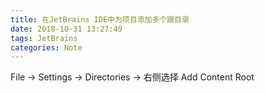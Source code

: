 ```yaml
---
title: 在JetBrains IDE中为项目添加多个跟目录
date: 2018-10-31 13:27:49
tags: JetBrains
categories: Note
---
```


<p>File -> Settings -> Directories -> 右侧选择 Add Content Root</p>